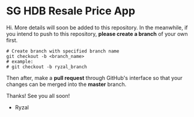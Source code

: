 # SG HDB Resale Price App

Hi. More details will soon be added to this repository. In the meanwhile, if you intend to push to this repository, **please create a branch** of your own first.

```shell
# Create branch with specified branch name
git checkout -b <branch_name>
# example:
# git checkout -b ryzal_branch
```

Then after, make a **pull request** through GitHub's interface so that your changes can be merged into the **master** branch.

Thanks! See you all soon!

- Ryzal
